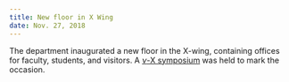 ```yaml
---
title: New floor in X Wing
date: Nov. 27, 2018
---
```


The department inaugurated a new floor in the X-wing, containing offices for faculty, students,
and visitors. A [$\nu$-X symposium](http://www.math.iisc.ac.in/events/2018-11-27-nu-x-symposium.html) was held
to mark the occasion.
